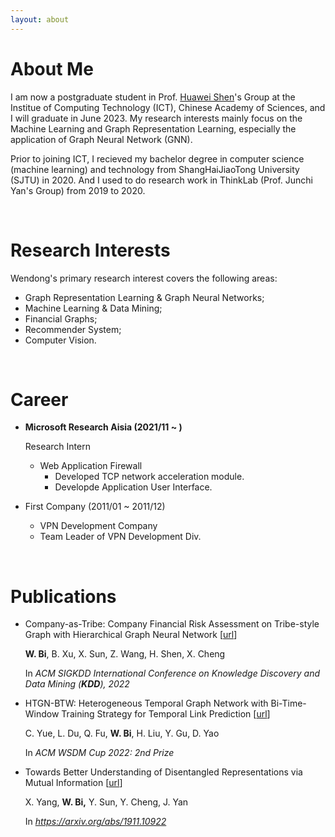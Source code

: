 ```yaml
---
layout: about 
---
```


# About Me
I am now a postgraduate student in Prof. [Huawei Shen](http://www.ict.cas.cn/sourcedb_2018_ict_cas/cn/jssrck/201402/t20140221_4037648.html)'s Group at the Institue of Computing Technology (ICT), Chinese Academy of Sciences, and I will graduate in June 2023.  My research interests mainly focus on the Machine Learning and Graph Representation  Learning, especially the application of Graph Neural Network (GNN).

Prior to joining ICT, I recieved my bachelor degree in computer science (machine learning) and technology from ShangHaiJiaoTong University (SJTU) in 2020. And I used to do research work in ThinkLab (Prof. Junchi Yan's Group) from 2019 to 2020.

<br/>

# Research Interests

Wendong's primary research interest covers the following areas:

* Graph Representation Learning & Graph Neural Networks; 
* Machine Learning & Data Mining; 
* Financial Graphs; 
* Recommender System; 
* Computer Vision.

<br/>

# Career
* **Microsoft Research Aisia (2021/11 ~ )**
  
  Research Intern
  
  * Web Application Firewall
    * Developed TCP network acceleration module.
    * Developde Application User Interface.
  
* First Company (2011/01 ~ 2011/12)
  * VPN Development Company
  * Team Leader of VPN Development Div.

<br/>

# Publications

* Company-as-Tribe: Company Financial Risk Assessment on Tribe-style Graph with Hierarchical Graph Neural Network [[url]()] 

  **W. Bi**, B. Xu, X. Sun, Z. Wang, H. Shen, X. Cheng
  
  In *ACM SIGKDD International Conference on Knowledge Discovery and Data Mining (**KDD**), 2022*

* HTGN-BTW: Heterogeneous Temporal Graph Network with Bi-Time-Window Training Strategy for Temporal Link Prediction [[url](https://arxiv.org/abs/2202.12713)]

  C. Yue, L. Du, Q. Fu, **W. Bi**, H. Liu, Y. Gu, D. Yao

  In *ACM WSDM Cup 2022: 2nd Prize*

* Towards Better Understanding of Disentangled Representations via Mutual Information [[url](https://arxiv.org/abs/1911.10922)]

  X. Yang, **W. Bi,** Y. Sun, Y. Cheng, J. Yan

  In *https://arxiv.org/abs/1911.10922*

